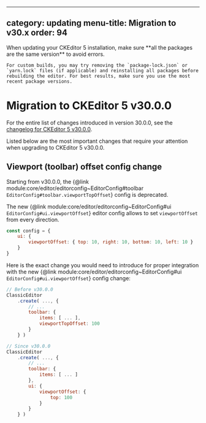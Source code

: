
---
category: updating
menu-title: Migration to v30.x
order: 94
---

<info-box>
	When updating your CKEditor 5 installation, make sure **all the packages are the same version** to avoid errors.

	For custom builds, you may try removing the `package-lock.json` or `yarn.lock` files (if applicable) and reinstalling all packages before rebuilding the editor. For best results, make sure you use the most recent package versions.
</info-box>

# Migration to CKEditor 5 v30.0.0

For the entire list of changes introduced in version 30.0.0, see the [changelog for CKEditor 5 v30.0.0](https://github.com/ckeditor/ckeditor5/blob/master/CHANGELOG.md#3000-2021-09-27).

Listed below are the most important changes that require your attention when upgrading to CKEditor 5 v30.0.0.

## Viewport (toolbar) offset config change

Starting from v30.0.0, the {@link module:core/editor/editorconfig~EditorConfig#toolbar `EditorConfig#toolbar.viewportTopOffset`} config is deprecated.

The new {@link module:core/editor/editorconfig~EditorConfig#ui `EditorConfig#ui.viewportOffset`} editor config allows to set `viewportOffset` from every direction.

```js
const config = {
	ui: {
		viewportOffset: { top: 10, right: 10, bottom: 10, left: 10 }
	}
}
```

Here is the exact change you would need to introduce for proper integration with the new {@link module:core/editor/editorconfig~EditorConfig#ui `EditorConfig#ui.viewportOffset`} config change:

```js
// Before v30.0.0
ClassicEditor
    .create( ..., {
        // ...
        toolbar: {
            items: [ ... ],
			viewportTopOffset: 100
        }
    } )

// Since v30.0.0
ClassicEditor
    .create( ..., {
        // ...
        toolbar: {
            items: [ ... ]
        },
		ui: {
			viewportOffset: {
				top: 100
			}
		}
    } )
```
